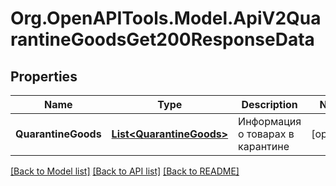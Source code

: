 # Org.OpenAPITools.Model.ApiV2QuarantineGoodsGet200ResponseData

## Properties

Name | Type | Description | Notes
------------ | ------------- | ------------- | -------------
**QuarantineGoods** | [**List&lt;QuarantineGoods&gt;**](QuarantineGoods.md) | Информация о товарах в карантине | [optional] 

[[Back to Model list]](../README.md#documentation-for-models) [[Back to API list]](../README.md#documentation-for-api-endpoints) [[Back to README]](../README.md)

